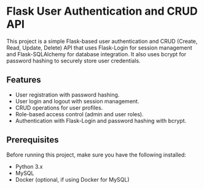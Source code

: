 # Flask User Authentication and CRUD API

This project is a simple Flask-based user authentication and CRUD (Create, Read, Update, Delete) API that uses Flask-Login for session management and Flask-SQLAlchemy for database integration. It also uses bcrypt for password hashing to securely store user credentials.

## Features

- User registration with password hashing.
- User login and logout with session management.
- CRUD operations for user profiles.
- Role-based access control (admin and user roles).
- Authentication with Flask-Login and password hashing with bcrypt.

## Prerequisites

Before running this project, make sure you have the following installed:

- Python 3.x
- MySQL
- Docker (optional, if using Docker for MySQL)
